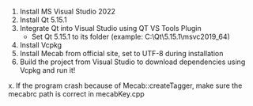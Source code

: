 1. Install MS Visual Studio 2022
2. Install Qt 5.15.1 
3. Integrate Qt into Visual Studio using QT VS Tools Plugin
   - Set Qt 5.15.1 to its folder (example: C:\Qt\5.15.1\msvc2019_64)
4. Install Vcpkg  
5. Install Mecab from official site, set to UTF-8 during installation
6. Build the project from Visual Studio to download dependencies using Vcpkg and run it!

x. If the program crash because of Mecab::createTagger, make sure the mecabrc path is correct in mecabKey.cpp